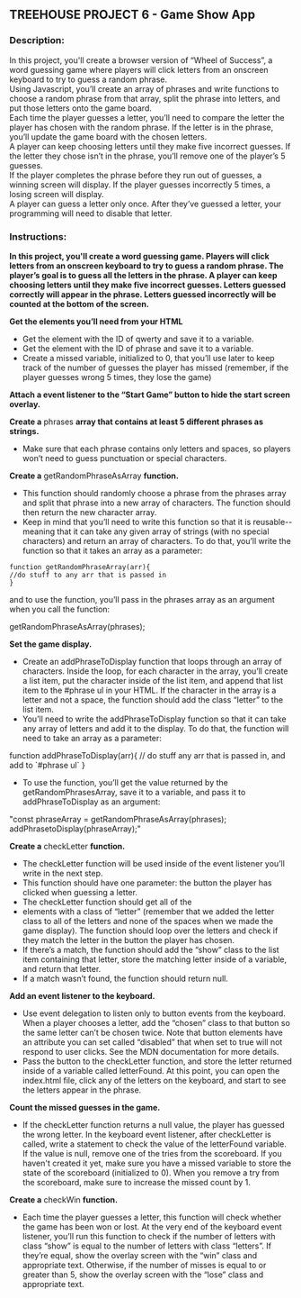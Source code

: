 ## TREEHOUSE PROJECT 6 - Game Show App

### Description:

<p>
In this project, you'll create a browser version of “Wheel of Success”, a word guessing game where players will click letters from an onscreen keyboard to try to guess a random phrase.
</br>
Using Javascript, you’ll create an array of phrases and write functions to choose a random phrase from that array, split the phrase into letters, and put those letters onto the game board.
</br>
Each time the player guesses a letter, you’ll need to compare the letter the player has chosen with the random phrase. If the letter is in the phrase, you’ll update the game board with the chosen letters.
</br>
A player can keep choosing letters until they make five incorrect guesses. If the letter they chose isn’t in the phrase, you’ll remove one of the player’s 5 guesses.
</br>
If the player completes the phrase before they run out of guesses, a winning screen will display. If the player guesses incorrectly 5 times, a losing screen will display.
</br>
A player can guess a letter only once. After they’ve guessed a letter, your programming will need to disable that letter.
</p>

### Instructions:

<b>
In this project, you'll create a word guessing game. Players will click letters from an onscreen keyboard to try to guess a random phrase. The player’s goal is to guess all the letters in the phrase. A player can keep choosing letters until they make five incorrect guesses. Letters guessed correctly will appear in the phrase. Letters guessed incorrectly will be counted at the bottom of the screen.
</b>

<b>Get the elements you’ll need from your HTML</b>
<ul>
    <li>Get the element with the ID of qwerty and save it to a variable.</li>
    <li>Get the element with the ID of phrase and save it to a variable.</li>
    <li>Create a missed variable, initialized to 0, that you’ll use later to keep track of the number of guesses the player has missed (remember, if the player guesses wrong 5 times, they lose the game)</li>
</ul>    

<b>Attach a event listener to the “Start Game” button to hide the start screen overlay.</b>

<b>Create a</b> phrases <b>array that contains at least 5 different phrases as strings.</b>
<ul>
    <li>Make sure that each phrase contains only letters and spaces, so players won’t need to guess punctuation or special characters.</li>
</ul>

<b>Create a</b> getRandomPhraseAsArray <b>function.</b>
<ul>
    <li>This function should randomly choose a phrase from the phrases array and split that phrase into a new array of characters. The function should then return the new character array.</li>
    <li>Keep in mind that you’ll need to write this function so that it is reusable-- meaning that it can take any given array of strings (with no special characters) and return an array of characters. To do that, you’ll write the function so that it takes an array as a parameter:</li>
</ul>

    function getRandomPhraseArray(arr){
    //do stuff to any arr that is passed in
    }

and to use the function, you’ll pass in the phrases array as an argument when you call the function:

  getRandomPhraseAsArray(phrases);

<b>Set the game display.</b>
<ul>
    <li>Create an addPhraseToDisplay function that loops through an array of characters. Inside the loop, for each character in the array, you’ll create a list item, put the character inside of the list item, and append that list item to the #phrase ul in your HTML. If the character in the array is a letter and not a space, the function should add the class “letter” to the list item.
    </li>
    <li>You’ll need to write the addPhraseToDisplay function so that it can take any array of letters and add it to the display. To do that, the function will need to take an array as a parameter:</li>
</ul>
      function addPhraseToDisplay(arr){
        // do stuff any arr that is passed in, and add to `#phrase ul`
      }
<ul>
    <li>To use the function, you’ll get the value returned by the getRandomPhrasesArray, save it to a variable, and pass it to addPhraseToDisplay as an argument:</li>
</ul>
      "const phraseArray = getRandomPhraseAsArray(phrases);
      addPhrasetoDisplay(phraseArray);"

<b>Create a</b> checkLetter <b>function.</b>
<ul>
    <li>The checkLetter function will be used inside of the event listener you’ll write in the next step.</li>
    <li>This function should have one parameter: the button the player has clicked when guessing a letter.</li>
    <li>The checkLetter function should get all of the</li>
    <li>elements with a class of “letter” (remember that we added the letter class to all of the letters and none of the spaces when we made the game display). The function should loop over the letters and check if they match the letter in the button the player has chosen.</li>
    <li>If there’s a match, the function should add the “show” class to the list item containing that letter, store the matching letter inside of a variable, and return that letter.</li>
    <li>If a match wasn’t found, the function should return null.</li>
</ul>
<b>Add an event listener to the keyboard.</b>
<ul>
    <li>Use event delegation to listen only to button events from the keyboard. When a player chooses a letter, add the “chosen” class to that button so the same letter can’t be chosen twice. Note that button elements have an attribute you can set called “disabled” that when set to true will not respond to user clicks. See the MDN documentation for more details.</li>
    <li>Pass the button to the checkLetter function, and store the letter returned inside of a variable called letterFound. At this point, you can open the index.html file, click any of the letters on the keyboard, and start to see the letters appear in the phrase.</li>
</ul>

<b>Count the missed guesses in the game.</b>
<ul>
    <li>If the checkLetter function returns a null value, the player has guessed the wrong letter. In the keyboard event listener, after checkLetter is called, write a statement to check the value of the letterFound variable. If the value is null, remove one of the tries from the scoreboard. If you haven't created it yet, make sure you have a missed variable to store the state of the scoreboard (initialized to 0). When you remove a try from the scoreboard, make sure to increase the missed count by 1.</li>
</ul>

<b>Create a</b> checkWin <b>function.</b>
<ul>
    <li>Each time the player guesses a letter, this function will check whether the game has been won or lost. At the very end of the keyboard event listener, you’ll run this function to check if the number of letters with class “show” is equal to the number of letters with class “letters”. If they’re equal, show the overlay screen with the “win” class and appropriate text. Otherwise, if the number of misses is equal to or greater than 5, show the overlay screen with the “lose” class and appropriate text.</li>
</ul>
